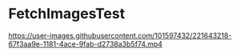 # FetchImagesTest
 


https://user-images.githubusercontent.com/101597432/221643218-67f3aa9e-1181-4ace-9fab-d2738a3b5f74.mp4

